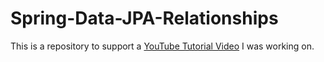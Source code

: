 # Spring-Data-JPA-Relationships

This is a repository to support a [YouTube Tutorial Video](https://youtu.be/f5bdUjEIbrg) I was working on.
